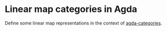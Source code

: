 # Linear map categories in Agda

Define some linear map representations in the context of [agda-categories](https://github.com/agda/agda-categories).


